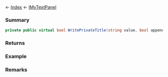 ← [Index](Api-Index) ← [IMyTextPanel](Sandbox.ModAPI.Ingame.IMyTextPanel)

### Summary

```csharp
private public virtual bool WritePrivateTitle(string value, bool append)
```

### Returns

### Example

### Remarks

